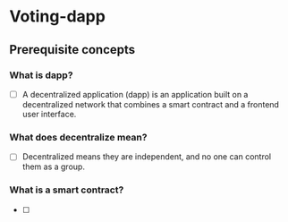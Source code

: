 # Voting-dapp

## Prerequisite concepts

### What is dapp?
- [ ] A decentralized application (dapp) is an application built on a decentralized network that combines a smart contract and a frontend user interface.

### What does decentralize mean?
- [ ] Decentralized means they are independent, and no one can control them as a group.

### What is a smart contract?
- [ ] 
